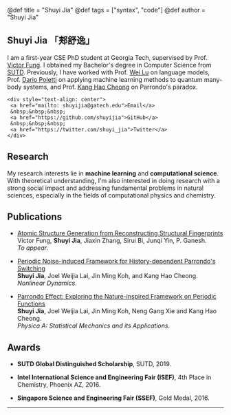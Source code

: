 @def title = "Shuyi Jia"
@def tags = ["syntax", "code"]
@def author = "Shuyi Jia"

## Shuyi Jia 「郏舒逸」

I am a first-year CSE PhD student at Georgia Tech, supervised by Prof. [Victor Fung](https://scholar.google.com/citations?user=2QsddMIAAAAJ). I obtained my Bachelor's degree in Computer Science from [SUTD](https://www.sutd.edu.sg). Previously, I have worked with Prof. [Wei Lu](https://scholar.google.com/citations?user=n41KN9AAAAAJ&hl=en&oi=ao) on language models, Prof. [Dario Poletti](https://scholar.google.com/citations?user=Kr25TGUAAAAJ&hl=en&oi=ao) on applying machine learning methods to quantum many-body systems, and Prof. [Kang Hao Cheong](https://scholar.google.com/citations?hl=en&user=neaUULMAAAAJ&view_op=list_works&sortby=pubdate) on Parrondo's paradox.

~~~
<div style="text-align: center">
 <a href="mailto: shuyijia@gatech.edu">Email</a>
 &nbsp;&nbsp;&nbsp;
 <a href="https://github.com/shuyijia">GitHub</a>
 &nbsp;&nbsp;&nbsp;
 <a href="https://twitter.com/shuyi_jia">Twitter</a>
</div>
~~~

## Research

My research interests lie in **machine learning** and **computational science**.
With theoretical understanding, I'm also interested in doing research with a strong social impact
and addressing fundamental problems in natural sciences, especially in the fields of computational physics and chemistry.

## Publications

- [Atomic Structure Generation from Reconstructing Structural Fingerprints](https://arxiv.org/abs/2207.13227)\
  Victor Fung, **Shuyi Jia**, Jiaxin Zhang, Sirui Bi, Junqi Yin, P. Ganesh.\
  *To appear*.

- [Periodic Noise-induced Framework for History-dependent Parrondo's Switching](https://link.springer.com/article/10.1007/s11071-022-07277-x)\
  **Shuyi Jia**, Joel Weijia Lai, Jin Ming Koh, and Kang Hao Cheong.\
  *Nonlinear Dynamics*.

- [Parrondo Effect: Exploring the Nature-inspired Framework on Periodic Functions](https://www.sciencedirect.com/science/article/pii/S0378437120303538?casa_token=5DQG5grmWfMAAAAA:ArgjoCsbwLrx59lhy0G4tLPsbPm2QGfRtoKR4vTQxaE0dzDt706tALfGngUNZYS-w9fZrxNDTbjLRw)\
  **Shuyi Jia**, Joel Weijia Lai, Jin Ming Koh, Neng Gang Xie and Kang Hao Cheong.\
  *Physica A: Statistical Mechanics and its Applications*.

## Awards

- **SUTD Global Distinguished Scholarship**, SUTD, 2019.

- **Intel International Science and Engineering Fair (ISEF)**, 4th Place in Chemistry, Phoenix AZ, 2016.

- **Singapore Science and Engineering Fair (SSEF)**, Gold Medal, 2016.

***